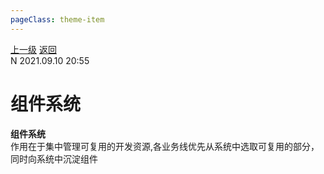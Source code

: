 ```yaml
---
pageClass: theme-item
---
```

<div class="extend-header">
    <div class="info">
        <div class="record">
            <a class="back" href="./">上一级</a>
            <a class="back" href="./">返回</a>
        </div>        
        <div class="mini">
            <span>N 2021.09.10 20:55</span>
        </div>
    </div>
    <div class="content"></div>
</div>
<div class="content-header">
<h1>组件系统</h1><strong>组件系统</strong>
<summary class="desc">作用在于集中管理可复用的开发资源,各业务线优先从系统中选取可复用的部分，同时向系统中沉淀组件</summary>
</div>
<div class="static-content">


</div>